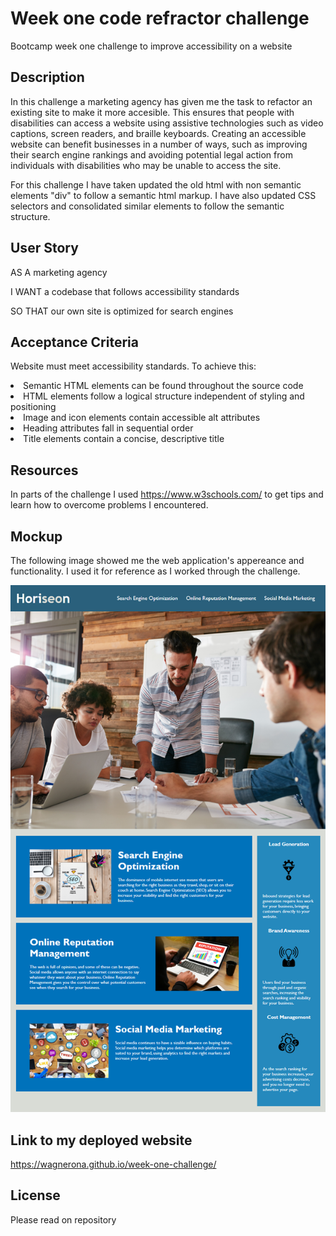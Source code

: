 # Week one code refractor challenge

Bootcamp week one challenge to improve accessibility on a website 

## Description 

In this challenge a marketing agency has given me the task to refactor an existing site to make it more accesible. This ensures that people with disabilities can access a website using assistive technologies such as video captions, screen readers, and braille keyboards. Creating an accessible website can benefit businesses in a number of ways, such as improving their search engine rankings and avoiding potential legal action from individuals with disabilities who may be unable to access the site.

For this challenge I have taken updated the old html with non semantic elements "div" to follow a semantic html markup. I have also updated CSS selectors and consolidated similar elements to follow the semantic structure. 

## User Story
AS A marketing agency

I WANT a codebase that follows accessibility standards

SO THAT our own site is optimized for search engines

## Acceptance Criteria

Website must meet accessibility standards. To achieve this:

<li>Semantic HTML elements can be found throughout the source code</li>
<li>HTML elements follow a logical structure independent of styling and positioning</li>    
<li>Image and icon elements contain accessible alt attributes</li>
<li>Heading attributes fall in sequential order</li>
<li>Title elements contain a concise, descriptive title</li>


## Resources

In parts of the challenge I used https://www.w3schools.com/ to get tips and learn how to overcome problems I encountered. 

## Mockup

The following image showed me the web application's appereance and functionality. I used it for reference as I worked through the challenge.

![week one challenge mockup](assets/images/01-html-css-git-challenge-demo.png)

## Link to my deployed website

https://wagnerona.github.io/week-one-challenge/

## License

Please read on repository
